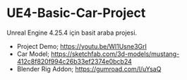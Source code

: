 # UE4-Basic-Car-Project
Unreal Engine 4.25.4 için basit araba projesi.

- Project Demo; https://youtu.be/Wl1Usne3GrI
- Car Model; https://sketchfab.com/3d-models/mustang-412c8f820f994c26b33ef2374e0bcb24
- Blender Rig Addon; https://gumroad.com/l/uYsaQ
